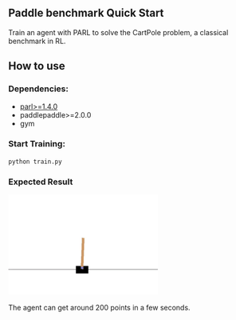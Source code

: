 ## Paddle benchmark Quick Start
Train an agent with PARL to solve the CartPole problem, a classical benchmark in RL.

## How to use
### Dependencies:

+ [parl>=1.4.0](https://github.com/PaddlePaddle/PARL)
+ paddlepaddle>=2.0.0
+ gym

### Start Training:
```
python train.py  
```

### Expected Result
<img src="performance.gif" width = "300" height ="200" alt="result"/>

The agent can get around 200 points in a few seconds.
